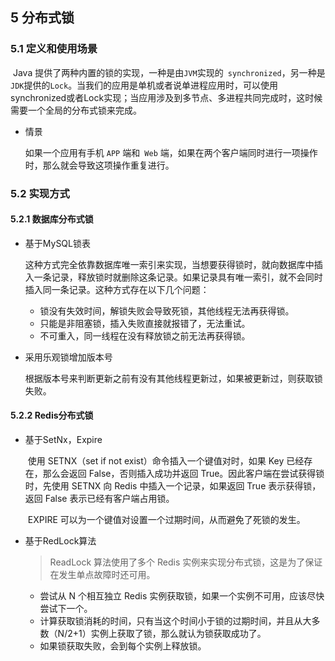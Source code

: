 ## 5 分布式锁

### 5.1 定义和使用场景

​	Java 提供了两种内置的锁的实现，一种是由` JVM `实现的` synchronized`，另一种是`JDK`提供的`Lock`。当我们的应用是单机或者说单进程应用时，可以使用synchronized或者Lock实现；当应用涉及到多节点、多进程共同完成时，这时候需要一个全局的分布式锁来完成。

- 情景

  如果一个应用有手机 `APP` 端和` Web` 端，如果在两个客户端同时进行一项操作时，那么就会导致这项操作重复进行。

### 5.2 实现方式

#### 5.2.1 数据库分布式锁

- 基于MySQL锁表

  这种方式完全依靠数据库唯一索引来实现，当想要获得锁时，就向数据库中插入一条记录，释放锁时就删除这条记录。如果记录具有唯一索引，就不会同时插入同一条记录。这种方式存在以下几个问题：

  - 锁没有失效时间，解锁失败会导致死锁，其他线程无法再获得锁。
  - 只能是非阻塞锁，插入失败直接就报错了，无法重试。
  - 不可重入，同一线程在没有释放锁之前无法再获得锁。

- 采用乐观锁增加版本号

  根据版本号来判断更新之前有没有其他线程更新过，如果被更新过，则获取锁失败。

#### 5.2.2 Redis分布式锁

- 基于SetNx，Expire

  ​	使用 SETNX（set if not exist）命令插入一个键值对时，如果 Key 已经存在，那么会返回 False，否则插入成功并返回 True。因此客户端在尝试获得锁时，先使用 SETNX 向 Redis 中插入一个记录，如果返回 True 表示获得锁，返回 False 表示已经有客户端占用锁。

  ​	EXPIRE 可以为一个键值对设置一个过期时间，从而避免了死锁的发生。

- 基于RedLock算法

  > ReadLock 算法使用了多个 Redis 实例来实现分布式锁，这是为了保证在发生单点故障时还可用。

  - 尝试从 N 个相互独立 Redis 实例获取锁，如果一个实例不可用，应该尽快尝试下一个。
  - 计算获取锁消耗的时间，只有当这个时间小于锁的过期时间，并且从大多数（N/2+1）实例上获取了锁，那么就认为锁获取成功了。
  - 如果锁获取失败，会到每个实例上释放锁。